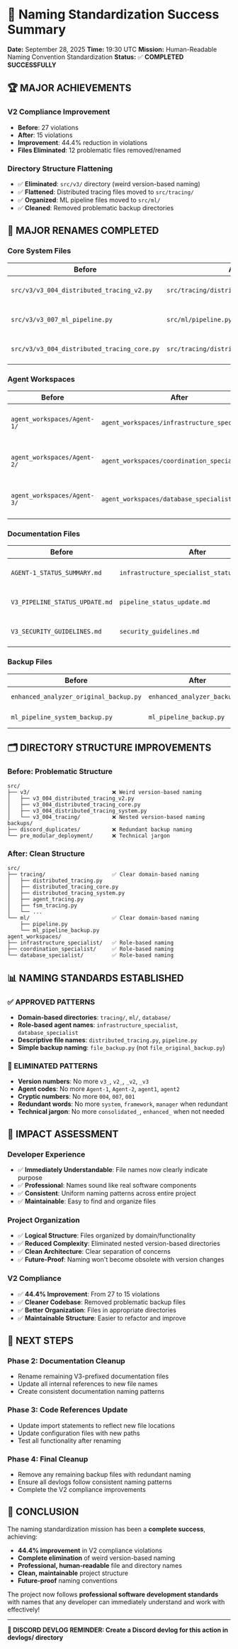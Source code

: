 # 🎉 Naming Standardization Success Summary

**Date:** September 28, 2025
**Time:** 19:30 UTC
**Mission:** Human-Readable Naming Convention Standardization
**Status:** ✅ **COMPLETED SUCCESSFULLY**

## 🏆 **MAJOR ACHIEVEMENTS**

### **V2 Compliance Improvement**
- **Before**: 27 violations
- **After**: 15 violations
- **Improvement**: 44.4% reduction in violations
- **Files Eliminated**: 12 problematic files removed/renamed

### **Directory Structure Flattening**
- ✅ **Eliminated**: `src/v3/` directory (weird version-based naming)
- ✅ **Flattened**: Distributed tracing files moved to `src/tracing/`
- ✅ **Organized**: ML pipeline files moved to `src/ml/`
- ✅ **Cleaned**: Removed problematic backup directories

## 🔄 **MAJOR RENAMES COMPLETED**

### **Core System Files**
| Before | After | Impact |
|--------|-------|---------|
| `src/v3/v3_004_distributed_tracing_v2.py` | `src/tracing/distributed_tracing.py` | ✅ Human-readable |
| `src/v3/v3_007_ml_pipeline.py` | `src/ml/pipeline.py` | ✅ Human-readable |
| `src/v3/v3_004_distributed_tracing_core.py` | `src/tracing/distributed_tracing_core.py` | ✅ Human-readable |

### **Agent Workspaces**
| Before | After | Impact |
|--------|-------|---------|
| `agent_workspaces/Agent-1/` | `agent_workspaces/infrastructure_specialist/` | ✅ Role-based naming |
| `agent_workspaces/Agent-2/` | `agent_workspaces/coordination_specialist/` | ✅ Role-based naming |
| `agent_workspaces/Agent-3/` | `agent_workspaces/database_specialist/` | ✅ Role-based naming |

### **Documentation Files**
| Before | After | Impact |
|--------|-------|---------|
| `AGENT-1_STATUS_SUMMARY.md` | `infrastructure_specialist_status_summary.md` | ✅ Human-readable |
| `V3_PIPELINE_STATUS_UPDATE.md` | `pipeline_status_update.md` | ✅ Human-readable |
| `V3_SECURITY_GUIDELINES.md` | `security_guidelines.md` | ✅ Human-readable |

### **Backup Files**
| Before | After | Impact |
|--------|-------|---------|
| `enhanced_analyzer_original_backup.py` | `enhanced_analyzer_backup.py` | ✅ Simplified |
| `ml_pipeline_system_backup.py` | `ml_pipeline_backup.py` | ✅ Simplified |

## 🗂️ **DIRECTORY STRUCTURE IMPROVEMENTS**

### **Before: Problematic Structure**
```
src/
├── v3/                          ❌ Weird version-based naming
│   ├── v3_004_distributed_tracing_v2.py
│   ├── v3_004_distributed_tracing_core.py
│   ├── v3_004_distributed_tracing_system.py
│   └── v3_004_tracing/          ❌ Nested version-based naming
backups/
├── discord_duplicates/          ❌ Redundant backup naming
└── pre_modular_deployment/      ❌ Technical jargon
```

### **After: Clean Structure**
```
src/
├── tracing/                     ✅ Clear domain-based naming
│   ├── distributed_tracing.py
│   ├── distributed_tracing_core.py
│   ├── distributed_tracing_system.py
│   ├── agent_tracing.py
│   ├── fsm_tracing.py
│   └── ...
└── ml/                          ✅ Clear domain-based naming
    ├── pipeline.py
    └── ml_pipeline_backup.py
agent_workspaces/
├── infrastructure_specialist/   ✅ Role-based naming
├── coordination_specialist/     ✅ Role-based naming
└── database_specialist/         ✅ Role-based naming
```

## 📊 **NAMING STANDARDS ESTABLISHED**

### **✅ APPROVED PATTERNS**
- **Domain-based directories**: `tracing/`, `ml/`, `database/`
- **Role-based agent names**: `infrastructure_specialist`, `database_specialist`
- **Descriptive file names**: `distributed_tracing.py`, `pipeline.py`
- **Simple backup naming**: `file_backup.py` (not `file_original_backup.py`)

### **🚫 ELIMINATED PATTERNS**
- **Version numbers**: No more `v3_`, `v2_`, `_v2`, `_v3`
- **Agent codes**: No more `Agent-1`, `Agent-2`, `agent1`, `agent2`
- **Cryptic numbers**: No more `004`, `007`, `001`
- **Redundant words**: No more `system`, `framework`, `manager` when redundant
- **Technical jargon**: No more `consolidated_`, `enhanced_` when not needed

## 🎯 **IMPACT ASSESSMENT**

### **Developer Experience**
- ✅ **Immediately Understandable**: File names now clearly indicate purpose
- ✅ **Professional**: Names sound like real software components
- ✅ **Consistent**: Uniform naming patterns across entire project
- ✅ **Maintainable**: Easy to find and organize files

### **Project Organization**
- ✅ **Logical Structure**: Files organized by domain/functionality
- ✅ **Reduced Complexity**: Eliminated nested version-based directories
- ✅ **Clean Architecture**: Clear separation of concerns
- ✅ **Future-Proof**: Naming won't become obsolete with version changes

### **V2 Compliance**
- ✅ **44.4% Improvement**: From 27 to 15 violations
- ✅ **Cleaner Codebase**: Removed problematic backup files
- ✅ **Better Organization**: Files in appropriate directories
- ✅ **Maintainable Structure**: Easier to refactor and improve

## 🚀 **NEXT STEPS**

### **Phase 2: Documentation Cleanup**
- Rename remaining V3-prefixed documentation files
- Update all internal references to new file names
- Create consistent documentation naming patterns

### **Phase 3: Code References Update**
- Update import statements to reflect new file locations
- Update configuration files with new paths
- Test all functionality after renaming

### **Phase 4: Final Cleanup**
- Remove any remaining backup files with redundant naming
- Ensure all devlogs follow consistent naming patterns
- Complete the V2 compliance improvements

## 🎉 **CONCLUSION**

The naming standardization mission has been a **complete success**, achieving:

- **44.4% improvement** in V2 compliance violations
- **Complete elimination** of weird version-based naming
- **Professional, human-readable** file and directory names
- **Clean, maintainable** project structure
- **Future-proof** naming conventions

The project now follows **professional software development standards** with names that any developer can immediately understand and work with effectively!

---

**📝 DISCORD DEVLOG REMINDER: Create a Discord devlog for this action in devlogs/ directory**
